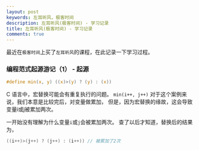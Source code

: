 ```yaml
---
layout: post
keywords: 左耳听风，极客时间
description: 左耳听风(极客时间) - 学习记录
title: 左耳听风(极客时间) - 学习记录
comments: true
---
```


最近在`极客时间`上买了`左耳听风`的课程，在此记录一下学习过程。

### 编程范式起源游记（1） - 起源

```c
#define min(x, y) ((x)>(y) ? (y) : (x))
```

C 语言中，宏替换可能会有重复执行的问题。
`min(i++, j++)` 对于这个案例来说，我们本意是比较完后，对变量做累加，
但是，因为宏替换的缘故，这会导致变量i或j被累加两次。

一开始没有理解为什么变量`i`或`j`会被累加两次。
查了以后才知道，替换后的结果为，

```c
((i++)>(j++) ? (j++) : (i++)) // 被累加了2次
```